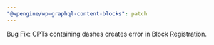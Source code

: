 ```yaml
---
"@wpengine/wp-graphql-content-blocks": patch
---
```


Bug Fix: CPTs containing dashes creates error in Block Registration.
